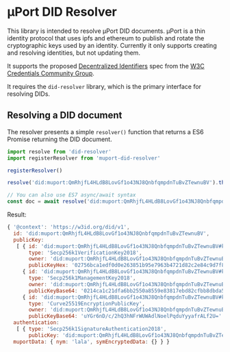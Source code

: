 # µPort DID Resolver

This library is intended to resolve µPort DID documents. µPort is a thin identity protocol that uses ipfs and ethereum to publish and rotate the cryptographic keys used by an identity. Currently it only supports creating and resolving identities, but not updating them.

It supports the proposed [Decentralized Identifiers](https://w3c-ccg.github.io/did-spec/) spec from the [W3C Credentials Community Group](https://w3c-ccg.github.io).

It requires the `did-resolver` library, which is the primary interface for resolving DIDs.

## Resolving a DID document

The resolver presents a simple `resolver()` function that returns a ES6 Promise returning the DID document.

```js
import resolve from 'did-resolver'
import registerResolver from 'muport-did-resolver'

registerResolver()

resolve('did:muport:QmRhjfL4HLdB8LovGf1o43NJ8QnbfqmpdnTuBvZTewnuBV').then(doc => console.log)

// You can also use ES7 async/await syntax
const doc = await resolve('did:muport:QmRhjfL4HLdB8LovGf1o43NJ8QnbfqmpdnTuBvZTewnuBV')
```
Result:
```js
{ '@context': 'https://w3id.org/did/v1',
  id: 'did:muport:QmRhjfL4HLdB8LovGf1o43NJ8QnbfqmpdnTuBvZTewnuBV',
  publicKey:
   [ { id: 'did:muport:QmRhjfL4HLdB8LovGf1o43NJ8QnbfqmpdnTuBvZTewnuBV#keys-1',
       type: 'Secp256k1VerificationKey2018',
       owner: 'did:muport:QmRhjfL4HLdB8LovGf1o43NJ8QnbfqmpdnTuBvZTewnuBV',
       publicKeyHex: '02756bca1edf0d0e263851b95e7963b4721d82c2e84c9d7f8a380f899dff8f721c' },
     { id: 'did:muport:QmRhjfL4HLdB8LovGf1o43NJ8QnbfqmpdnTuBvZTewnuBV#keys-2',
       type: 'Secp256k1ManagementKey2018',
       owner: 'did:muport:QmRhjfL4HLdB8LovGf1o43NJ8QnbfqmpdnTuBvZTewnuBV',
       publicKeyBase64: '0214ca1c21dfa6bb2550a8559e83817ebd82cfbb8dbda56757f4c0517dde9c52ff' },
     { id: 'did:muport:QmRhjfL4HLdB8LovGf1o43NJ8QnbfqmpdnTuBvZTewnuBV#keys-3',
       type: 'Curve25519EncryptionPublicKey',
       owner: 'did:muport:QmRhjfL4HLdB8LovGf1o43NJ8QnbfqmpdnTuBvZTewnuBV',
       publicKeyBase64: 'uYGr6nD/c/2hQ3hNFrWUWAdlNoelPqduYyyafrALf2U=' } ],
  authentication:
   [ { type: 'Secp256k1SignatureAuthentication2018',
       publicKey: 'did:muport:QmRhjfL4HLdB8LovGf1o43NJ8QnbfqmpdnTuBvZTewnuBV#keys-1' } ],
  muportData: { nym: 'lala', symEncryptedData: {} } }
```

